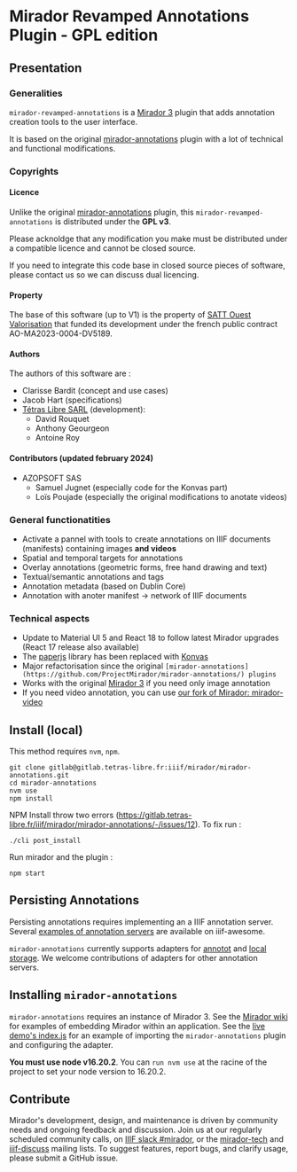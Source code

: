 # Mirador Revamped Annotations Plugin - GPL edition

## Presentation

### Generalities

`mirador-revamped-annotations` is a [Mirador 3](https://github.com/projectmirador/mirador) plugin that adds annotation creation tools to the user interface. 

It is based on the original [mirador-annotations](https://github.com/ProjectMirador/mirador-annotations/) plugin with a lot of technical and functional modifications.

### Copyrights

#### Licence

Unlike the original [mirador-annotations](https://github.com/ProjectMirador/mirador-annotations/) plugin, this `mirador-revamped-annotations` is distributed under the **GPL v3**.

Please acknoldge that any modification you make must be distributed under a compatible licence and cannot be closed source.

If you need to integrate this code base in closed source pieces of software, please contact us so we can discuss dual licencing. 

#### Property

The base of this software (up to V1) is the property of [SATT Ouest Valorisation](https://www.ouest-valorisation.fr/) that funded its development under the french public contract AO-MA2023-0004-DV5189.

#### Authors 

The authors of this software are :

- Clarisse Bardit (concept and use cases)
- Jacob Hart (specifications)
- [Tétras Libre SARL](https://tetras-libre.fr) (development):
  - David Rouquet
  - Anthony Geourgeon
  - Antoine Roy

#### Contributors (updated february 2024)

- AZOPSOFT SAS 
  - Samuel Jugnet (especially code for the Konvas part)
  - Loïs Poujade (especially the original modifications to anotate videos)

### General functionatities 

- Activate a pannel with tools to create annotations on IIIF documents (manifests) containing images **and videos**
- Spatial and temporal targets for annotations
- Overlay annotations (geometric forms, free hand drawing and text)
- Textual/semantic annotations and tags
- Annotation metadata (based on Dublin Core)
- Annotation with anoter manifest -> network of IIIF documents

### Technical aspects 

- Update to Material UI 5 and React 18 to follow latest Mirador upgrades (React 17 release also available)
- The [paperjs](http://paperjs.org/ ) library has been replaced with [Konvas](https://konvajs.org) 
- Major refactorisation since the original `[mirador-annotations](https://github.com/ProjectMirador/mirador-annotations/) plugins`
- Works with the original [Mirador 3](https://github.com/projectmirador/mirador) if you need only image annotation
- If you need video annotation, you can use [our fork of Mirador: mirador-video](https://gitlab.tetras-libre.fr/iiif/mirador/mirador-video)


## Install (local)

This method requires `nvm`, `npm`.

```
git clone gitlab@gitlab.tetras-libre.fr:iiif/mirador/mirador-annotations.git
cd mirador-annotations
nvm use
npm install
```
NPM Install throw two errors  (https://gitlab.tetras-libre.fr/iiif/mirador/mirador-annotations/-/issues/12). To fix run : 

```
./cli post_install
```

Run mirador and the plugin :

```
npm start
```

## Persisting Annotations
Persisting annotations requires implementing an a IIIF annotation server. Several [examples of annotation servers](https://github.com/IIIF/awesome-iiif#annotation-servers) are available on iiif-awesome.

`mirador-annotations` currently supports adapters for [annotot](https://github.com/ProjectMirador/mirador-annotations/blob/master/src/AnnototAdapter.js) and [local storage](https://github.com/ProjectMirador/mirador-annotations/blob/master/src/LocalStorageAdapter.js). We welcome contributions of adapters for other annotation servers.

## Installing `mirador-annotations`

`mirador-annotations` requires an instance of Mirador 3. See the [Mirador wiki](https://github.com/ProjectMirador/mirador/wiki) for examples of embedding Mirador within an application. See the [live demo's index.js](https://github.com/ProjectMirador/mirador-annotations/blob/master/demo/src/index.js) for an example of importing the `mirador-annotations` plugin and configuring the adapter.

**You must use node v16.20.2**. You can `run nvm use` at the racine of the project to set your node version to 16.20.2.

## Contribute
Mirador's development, design, and maintenance is driven by community needs and ongoing feedback and discussion. Join us at our regularly scheduled community calls, on [IIIF slack #mirador](http://bit.ly/iiif-slack), or the [mirador-tech](https://groups.google.com/forum/#!forum/mirador-tech) and [iiif-discuss](https://groups.google.com/forum/#!forum/iiif-discuss) mailing lists. To suggest features, report bugs, and clarify usage, please submit a GitHub issue.

